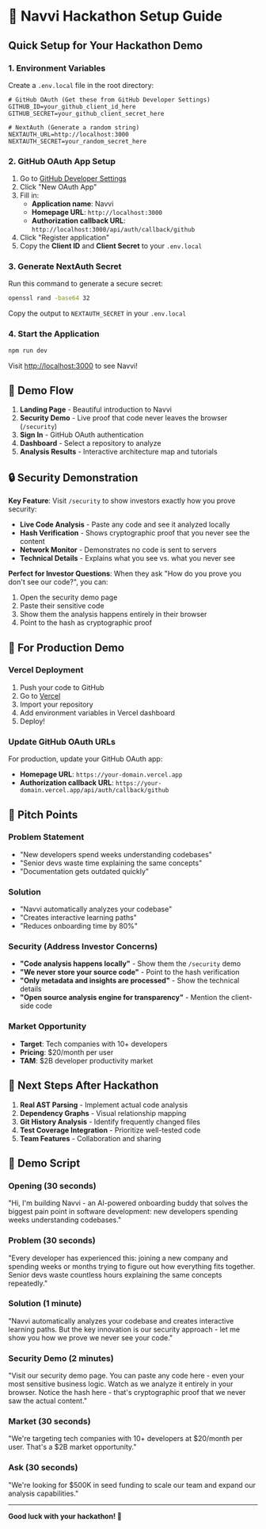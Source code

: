 # 🚀 Navvi Hackathon Setup Guide

## Quick Setup for Your Hackathon Demo

### 1. Environment Variables
Create a `.env.local` file in the root directory:

```env
# GitHub OAuth (Get these from GitHub Developer Settings)
GITHUB_ID=your_github_client_id_here
GITHUB_SECRET=your_github_client_secret_here

# NextAuth (Generate a random string)
NEXTAUTH_URL=http://localhost:3000
NEXTAUTH_SECRET=your_random_secret_here
```

### 2. GitHub OAuth App Setup
1. Go to [GitHub Developer Settings](https://github.com/settings/developers)
2. Click "New OAuth App"
3. Fill in:
   - **Application name**: Navvi
   - **Homepage URL**: `http://localhost:3000`
   - **Authorization callback URL**: `http://localhost:3000/api/auth/callback/github`
4. Click "Register application"
5. Copy the **Client ID** and **Client Secret** to your `.env.local`

### 3. Generate NextAuth Secret
Run this command to generate a secure secret:
```bash
openssl rand -base64 32
```
Copy the output to `NEXTAUTH_SECRET` in your `.env.local`

### 4. Start the Application
```bash
npm run dev
```

Visit [http://localhost:3000](http://localhost:3000) to see Navvi!

## 🎯 Demo Flow

1. **Landing Page** - Beautiful introduction to Navvi
2. **Security Demo** - Live proof that code never leaves the browser (`/security`)
3. **Sign In** - GitHub OAuth authentication
4. **Dashboard** - Select a repository to analyze
5. **Analysis Results** - Interactive architecture map and tutorials

## 🔒 Security Demonstration

**Key Feature**: Visit `/security` to show investors exactly how you prove security:

- **Live Code Analysis** - Paste any code and see it analyzed locally
- **Hash Verification** - Shows cryptographic proof that you never see the content
- **Network Monitor** - Demonstrates no code is sent to servers
- **Technical Details** - Explains what you see vs. what you never see

**Perfect for Investor Questions**: When they ask "How do you prove you don't see our code?", you can:
1. Open the security demo page
2. Paste their sensitive code
3. Show them the analysis happens entirely in their browser
4. Point to the hash as cryptographic proof

## 🔧 For Production Demo

### Vercel Deployment
1. Push your code to GitHub
2. Go to [Vercel](https://vercel.com)
3. Import your repository
4. Add environment variables in Vercel dashboard
5. Deploy!

### Update GitHub OAuth URLs
For production, update your GitHub OAuth app:
- **Homepage URL**: `https://your-domain.vercel.app`
- **Authorization callback URL**: `https://your-domain.vercel.app/api/auth/callback/github`

## 🎤 Pitch Points

### Problem Statement
- "New developers spend weeks understanding codebases"
- "Senior devs waste time explaining the same concepts"
- "Documentation gets outdated quickly"

### Solution
- "Navvi automatically analyzes your codebase"
- "Creates interactive learning paths"
- "Reduces onboarding time by 80%"

### Security (Address Investor Concerns)
- **"Code analysis happens locally"** - Show them the `/security` demo
- **"We never store your source code"** - Point to the hash verification
- **"Only metadata and insights are processed"** - Show the technical details
- **"Open source analysis engine for transparency"** - Mention the client-side code

### Market Opportunity
- **Target**: Tech companies with 10+ developers
- **Pricing**: $20/month per user
- **TAM**: $2B developer productivity market

## 🚀 Next Steps After Hackathon

1. **Real AST Parsing** - Implement actual code analysis
2. **Dependency Graphs** - Visual relationship mapping
3. **Git History Analysis** - Identify frequently changed files
4. **Test Coverage Integration** - Prioritize well-tested code
5. **Team Features** - Collaboration and sharing

## 🎯 Demo Script

### Opening (30 seconds)
"Hi, I'm building Navvi - an AI-powered onboarding buddy that solves the biggest pain point in software development: new developers spending weeks understanding codebases."

### Problem (30 seconds)
"Every developer has experienced this: joining a new company and spending weeks or months trying to figure out how everything fits together. Senior devs waste countless hours explaining the same concepts repeatedly."

### Solution (1 minute)
"Navvi automatically analyzes your codebase and creates interactive learning paths. But the key innovation is our security approach - let me show you how we prove we never see your code."

### Security Demo (2 minutes)
"Visit our security demo page. You can paste any code here - even your most sensitive business logic. Watch as we analyze it entirely in your browser. Notice the hash here - that's cryptographic proof that we never saw the actual content."

### Market (30 seconds)
"We're targeting tech companies with 10+ developers at $20/month per user. That's a $2B market opportunity."

### Ask (30 seconds)
"We're looking for $500K in seed funding to scale our team and expand our analysis capabilities."

---

**Good luck with your hackathon! 🎉** 